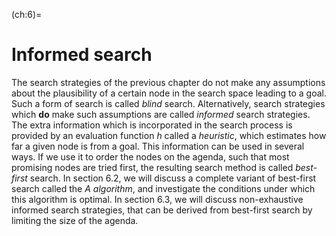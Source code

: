 <!--H2: Chapter 6-->
(ch:6)=
# Informed search #

  The search strategies of the previous chapter do not make any assumptions about the plausibility of a certain node in the search space leading to a goal. Such a form of search is called *blind* search. Alternatively, search strategies which **do** make such assumptions are called *informed* search strategies. The extra information which is incorporated in the search process is provided by an evaluation function *h* called a *heuristic*, which estimates how far a given node is from a goal. This information can be used in several ways. If we use it to order the nodes on the agenda, such that most promising nodes are tried first, the resulting search method is called *best-first* search. In section 6.2, we will discuss a complete variant of best-first search called the *A algorithm*, and investigate the conditions under which this algorithm is optimal. In section 6.3, we will discuss non-exhaustive informed search strategies, that can be derived from best-first search by limiting the size of the agenda.
